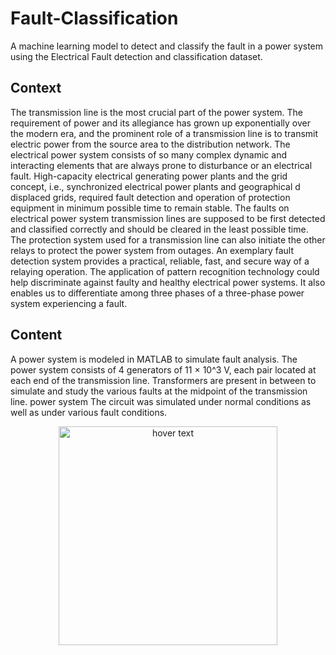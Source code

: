 # Fault-Classification
A machine learning model to detect and classify the fault in a power system using the Electrical Fault detection and classification dataset. 

## Context
The transmission line is the most crucial part of the power system. The requirement of power and its allegiance has grown up exponentially over the modern era, and the prominent role of a transmission line is to transmit electric power from the source area to the distribution network. The electrical power system consists of so many complex dynamic and interacting elements that are always prone to disturbance or an electrical fault.
High-capacity electrical generating power plants and the grid concept, i.e., synchronized electrical power plants and geographical d displaced grids, required fault detection and operation of protection equipment in minimum possible time to remain stable. The faults on electrical power system transmission lines are supposed to be first detected and classified correctly and should be cleared in the least possible time. The protection system used for a transmission line can also initiate the other relays to protect the power system from outages. An exemplary fault detection system provides a practical, reliable, fast, and secure way of a relaying operation. The application of pattern recognition technology could help discriminate against faulty and healthy electrical power systems. It also enables us to differentiate among three phases of a three-phase power system experiencing a fault.


## Content
A power system is modeled  in MATLAB to simulate fault analysis. The power system consists of 4 generators of 11 × 10^3 V, each pair located at each end of the transmission line. Transformers are present in between to simulate and study the various faults at the midpoint of the transmission line.
power system
The circuit was simulated under normal conditions as well as under various fault conditions.


<p align="center">
  <img src="https://raw.githubusercontent.com/KingArthur000/Electrical-Fault-detection-and-classification/main/pics/power%20system.png" width="350" title="hover text">
</p>
